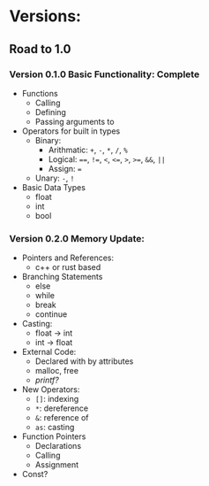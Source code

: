 ﻿# Versions:
## Road to 1.0
### Version 0.1.0 Basic Functionality: **Complete**
- Functions
    - Calling
    - Defining
    - Passing arguments to
- Operators for built in types
    - Binary:
        - Arithmatic: `+`, `-`, `*`, `/`, `%`
        - Logical: `==`, `!=`, `<`, `<=`, `>`, `>=`, `&&`, `||`
        - Assign: `=`
    - Unary: `-`, `!`
- Basic Data Types
    - float
    - int
    - bool

### Version 0.2.0 Memory Update:
- Pointers and References:
    - c++ or rust based
- Branching Statements
    - else
    - while
    - break
    - continue
- Casting:
    - float -> int
    - int -> float
- External Code:
    - Declared with by attributes
    - malloc, free
    - *printf?*
- New Operators:
    - `[]`: indexing
    - `*`: dereference
    - `&`: reference of
    - `as`: casting
- Function Pointers
    - Declarations
    - Calling
    - Assignment
- Const?


